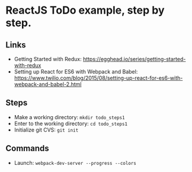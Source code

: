 # ReactJS ToDo example, step by step.

## Links
* Getting Started with Redux: https://egghead.io/series/getting-started-with-redux
* Setting up React for ES6 with Webpack and Babel: https://www.twilio.com/blog/2015/08/setting-up-react-for-es6-with-webpack-and-babel-2.html

## Steps
* Make a working directory: `mkdir todo_steps1`
* Enter to the working directory: `cd todo_steps1`
* Initialize git CVS: `git init`


## Commands
* Launch: `webpack-dev-server --progress --colors`

